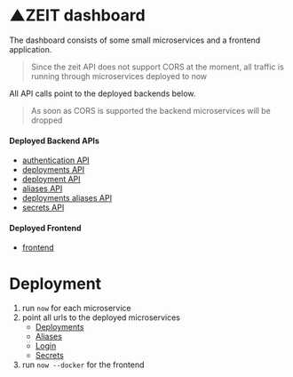 # ▲ZEIT dashboard

The dashboard consists of some small microservices and a frontend application.
> Since the zeit API does not support CORS at the moment, all traffic is running through microservices deployed to now

All API calls point to the deployed backends below. 
> As soon as CORS is supported the backend microservices will be dropped

#### Deployed Backend APIs
* [authentication API](https://now.authentication.autcoding.com/)
* [deployments API](https://now.deployments.autcoding.com/)
* [deployment API](https://now.deployment.autcoding.com/)
* [aliases API](https://now.aliases.autcoding.com/)
* [deployments aliases API](https://now.deployments.aliases.autcoding.com/)
* [secrets API](https://now.secrets.autcoding.com/)

#### Deployed Frontend
* [frontend](https://nash.now.sh/)

# Deployment

1. run `now` for each microservice
2. point all urls to the deployed microservices
    * [Deployments](https://github.com/littleStudent/now_dashboard/blob/master/src/elm/Deployments/Rest.elm)
    * [Aliases](https://github.com/littleStudent/now_dashboard/blob/master/src/elm/Aliases/Rest.elm)
    * [Login](https://github.com/littleStudent/now_dashboard/blob/57eca8c1b42491c0897700f1a9722f27b68f584c/src/elm/Login/Rest.elm)
    * [Secrets](https://github.com/littleStudent/now_dashboard/blob/57eca8c1b42491c0897700f1a9722f27b68f584c/src/elm/Secrets/Rest.elm)
3. run `now --docker` for the frontend
